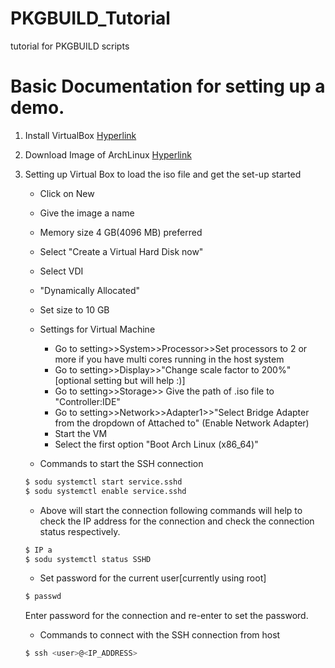 # PKGBUILD_Tutorial
tutorial for PKGBUILD scripts


# Basic Documentation for setting up a demo.

1. Install VirtualBox [Hyperlink](https://www.virtualbox.org/wiki/Downloads)
2. Download Image of ArchLinux [Hyperlink](https://www.archlinux.org/download/)
3. Setting up Virtual Box to load the iso file and get the set-up started
	
	* Click on New
	* Give the image a name
	* Memory size 4 GB(4096 MB) preferred
	* Select "Create a Virtual Hard Disk now"
	* Select VDI
	* "Dynamically Allocated"
	* Set size to 10 GB
	* Settings for Virtual Machine
		* Go to setting>>System>>Processor>>Set processors to 2 or more if you have multi cores running in the host system
		* Go to setting>>Display>>"Change scale factor to 200%" [optional setting but will help :)]
		* Go to setting>>Storage>> Give the path of .iso file to "Controller:IDE"
		* Go to setting>>Network>>Adapter1>>"Select Bridge Adapter from the dropdown of Attached to" (Enable Network Adapter)
		* Start the VM
		* Select the first option "Boot Arch Linux (x86_64)"

		
		


	* Commands to start the SSH connection
	```sh
	$ sodu systemctl start service.sshd
	$ sodu systemctl enable service.sshd
	```
	* Above will start the connection following commands will help to check the IP address for the connection and check the connection status respectively.
	```sh
	$ IP a
	$ sodu systemctl status SSHD
	```
	* Set password for the current user[currently using root]
	```sh
	$ passwd
	```
	Enter password for the connection and re-enter to set the password.
	* Commands to connect with the SSH connection from host
	```sh
	$ ssh <user>@<IP_ADDRESS>
	```
